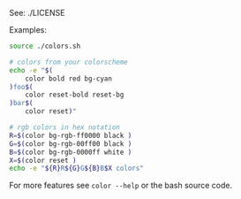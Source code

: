 See: ./LICENSE

Examples:

```bash
source ./colors.sh

# colors from your colorscheme
echo -e "$(
    color bold red bg-cyan
)foo$(
    color reset-bold reset-bg
)bar$(
    color reset)"

# rgb colors in hex notation
R=$(color bg-rgb-ff0000 black )
G=$(color bg-rgb-00ff00 black )
B=$(color bg-rgb-0000ff white )
X=$(color reset )
echo -e "${R}R${G}G${B}B$X colors"
```

For more features see `color --help` or the bash source code.

